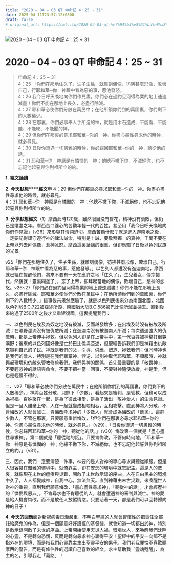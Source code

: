 ```yaml
---
title: "2020 – 04 – 03 QT 申命記 4：25 ~ 31"
date: 2025-04-11T23:57:12+0800
draft: false
# original_url: https://cmtc.tw/2020-04-03-qt-%e7%94%b3%e5%91%bd%e8%a8%98-4%ef%bc%9a25-31
---
```


![2020 – 04 – 03 QT 申命記 4：25 ~ 31](/images/qt.jpg   "2020 – 04 – 03 QT 申命記 4：25 ~ 31")

# 2020 – 04 – 03 QT 申命記 4：25 ~ 31

> 申命記 4：25 ~ 31  
> 4：25 「你們在那地住久了，生子生孫，就雕刻偶像，彷彿甚麼形像，敗壞自己，行耶和華─你　神眼中看為惡的事，惹他發怒。  
> 4：26 我今日呼天喚地向你們作見證，你們必在過約旦河得為業的地上速速滅盡！你們不能在那地上長久，必盡行除滅。  
> 4：27 耶和華必使你們分散在萬民中；在他所領你們到的萬國裏，你們剩下的人數稀少。  
> 4：28 在那裏，你們必事奉人手所造的神，就是用木石造成、不能看、不能聽、不能吃、不能聞的神。  
> 4：29 但你們在那裏必尋求耶和華─你的　神。你盡心盡性尋求他的時候，就必尋見。  
> 4：30 日後你遭遇一切患難的時候，你必歸回耶和華─你的　神，聽從他的話。  
> 4：31 耶和華─你　神原是有憐憫的　神；他總不撇下你，不滅絕你，也不忘記他起誓與你列祖所立的約。

**1.** **經文誦讀**

**2. 今天默想****經文**申 4：29 但你們在那裏必尋求耶和華─你的　神。你盡心盡性尋求他的時候，就必尋見。  
4：31 耶和華─你　神原是有憐憫的　神；他總不撇下你，不滅絕你，也不忘記他起誓與你列祖所立的約。

**3. 分享默想經文**（1）摩西此時120歲，雖然眼目没有昏花，精神没有衰敗，但仍已是耄耋之年。摩西苦口婆心的苦勸年輕一代的百姓，甚至用「我今日呼天喚地向你們作見證」（v26）來形容其情詞迫切。摩西苦勸什麼？就是進入迦南地之後，一定要記得謹守遵行神的律法誡命，特別是十誡，要敬拜獨一的真神，千萬不要在上帝以外去拜偶像，惹神忿怒。摩西這裏話講的很重，但卻應驗了日後以色列民族的光景。

v25「你們在那地住久了，生子生孫，就雕刻偶像，彷彿甚麼形像，敗壞自己，行耶和華─你　神眼中看為惡的事，惹他發怒。」以色列人都還沒有進迦南地，摩西就已經在提醒他們，將來不要有一天在應許之地「住久了」，生兒養女，傳宗接代，然後就「靈裏糊塗了」，忘了上帝，卻拜起當地的偶像，敗壞自己，惹神的忿怒。v26\~27「你們必在過約旦河得為業的地上速速滅盡！你們不能在那地上長久，必盡行除滅。耶和華必使你們分散在萬民中；在他所領你們到的萬國裏，你們剩下的人數稀少。」這事後來果然應驗了，就是以色列民後來分為南國北國，北國以色列於B.C.722被亞述所毀，南國猶大於B.C.586被巴比倫所滅並擄去。直到後來約過了2500年之後才又重建復國。這裏提醒我們：

一、以色列民在埃及為奴之地沒有被滅，反而越發增多；在出埃及時沒有被埃及所滅；在曠野漂流沒有被仇敵所滅；在進迦南沒有被迦南人所滅；每次遭遇強大的仇敵時，都是上帝伸手拯救。但以色列人卻是在上帝手中，第一代百姓被神擊打倒斃曠野；後來的以色列國好像是亡於巴比倫與亞述，但聖經告訴我們卻是神藉由仇敵來審判自己的子民。神既是我們的父，引導、供應、塑造、拯救我們；但同時神也是我們的敵人，特別是在我們離棄神、悖逆、以別神取代耶和華、不順服時，神就興起環境和仇敵來管教修剪我們。我們與神的關係，首先最重要的是「敬畏神」，不要輕忽神的話語與命令，不要不把神當一回事，不要對神隨便放縱，神是愛，但也是輕慢不得的。

二、v27「耶和華必使你們分散在萬民中；在他所領你們到的萬國裏，你們剩下的人數稀少。」神將百姓分散，只餘下「少數」，看起來是審判，是管教，但也可以成為祝福。百姓聚在一起，是為了彼此相愛，是為了活出「敬神愛人」的生命見證。但是一旦人離棄上帝，人在一起就變成相咬相吞，互相攻擊。直到神將人分散，不肯悔改的人就會滅亡，肯悔改呼求神的「少數人」就會成為悔改的「餘民」。這群少數人，不管在那裏，只要願意重新悔改，「但你們在那裏必尋求耶和華─你的　神。你盡心盡性尋求他的時候，就必尋見。」（v29）、「日後你遭遇一切患難的時候，你必歸回耶和華─你的　神，聽從他的話。」（v30）悔改第一個就是「盡心盡性尋求神」，第二個就是「聽從祂的話」。只要肯悔改，不管何時何地，「耶和華─你　神原是有憐憫的　神；他總不撇下你，不滅絕你，也不忘記他起誓與你列祖所立的約。」（v31）。

三、因此，我們一定要清楚一件事，神要的是人對神的專心尋求與聽從順服。但是人很容易在艱難的環境中，就倚靠主，卻在安逸的環境中就忘記主。這是人的悲哀，就像現在末世的瘟疫與災難，開啟了末世啟示錄的序曲。人在自由民主的環境中久了，人人都變成神，自我中心，無法無天。直到神藉由末世災難，來喚醒世人對神的重視，直到我們願意悔改，「盡心盡性尋求神」，「聽從神的話」，才會經歷神的「憐憫與恩典」。不肯尋求也不肯聽從的人，就會遭遇神的審判與滅亡。神的愛是給人機會悔改，而不是放任人放縱情慾。只要活著一天，都是我們可以回轉歸向神的日子！

**4. 今天的回應**面對新冠病毒日漸嚴重，不明白聖經的人就會習慣性的把責任全部託給魔鬼的作為。但是一個願意好好讀經的基督徒，就會知道一切都出於神，特別是啟示錄開啟了未世的序曲。上帝開始使用天災人禍，環境世人，來喚醒我們沈睡的心靈，不是轉向恐慌，反而是轉向尋求神心裏得平安！聖經中的平安一向都不是指外在的環境，而是指我們心靈靠主生出聖靈平安的果子。我們老我罪性不喜歡聽摩西的警告，而是有條件性的選讀自己喜歡的經文。求主幫助我「靈魂甦醒」．為主的名，引導我走「義路」！